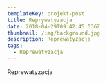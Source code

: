 ```yaml
---
templateKey: projekt-post
title: Reprywatyzacja
date: 2018-04-29T09:42:45.536Z
thumbnail: /img/background.jpg
description: Reprewatyzacja
tags:
  - Reprewatyzacja
---
```

Reprewatyzacja
